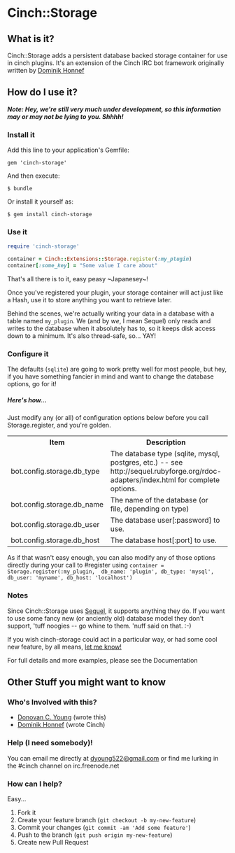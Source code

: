 Cinch::Storage
==============

What is it?
-----------

Cinch::Storage adds a persistent database backed storage container for use in cinch plugins.
It's an extension of the Cinch IRC bot framework originally written by [Dominik Honnef](http://dominik.honnef.co)


How do I use it?
------------------

***Note: Hey, we're still very much under development, so this information may or may not be lying to you. Shhhh!***

### Install it

Add this line to your application's Gemfile:

    gem 'cinch-storage'

And then execute:

    $ bundle

Or install it yourself as:

    $ gem install cinch-storage


### Use it

```ruby
require 'cinch-storage'

container = Cinch::Extensions::Storage.register(:my_plugin)
container[:some_key] = "Some value I care about"
```

That's all there is to it, easy peasy ~Japanesey~!

Once you've registered your plugin, your storage container will act just like a Hash, use it to store anything you want to retrieve later.

Behind the scenes, we're actually writing your data in a database with a table named `my_plugin`.  We (and by _we_, I mean Sequel) only reads and writes to the database when it absolutely has to, so it keeps disk access down to a minimum.  It's also thread-safe, so... YAY!


### Configure it

The defaults (`sqlite`) are going to work pretty well for most people, but hey, if you have something fancier in mind and want to change the database options, go for it!

##### Here's how...

Just modify any (or all) of configuration options below before you call Storage.register, and you're golden.

<table>
    <tr>
        <th>Item</th>
        <th>Description</th>
        <th>Default</th></tr>
    <tr>
        <td>bot.config.storage.db_type</td>
        <td>The database type (sqlite, mysql, postgres, etc.) -- see http://sequel.rubyforge.org/rdoc-adapters/index.html for complete options.</td>
        <td>sqlite</td>
    </tr>
    <tr>
        <td>bot.config.storage.db_name</td>
        <td>The name of the database (or file, depending on type)</td>
        <td>data.db</td>
    </tr>
    <tr>
        <td>bot.config.storage.db_user</td>
        <td>The database user[:password] to use.</td>
        <td>nil</td>
    </tr>
    <tr>
        <td>bot.config.storage.db_host</td>
        <td>The database host[:port] to use.</td>
        <td>localhost</td>
    </tr>
</table>

As if that wasn't easy enough, you can also modify any of those options directly during your call to #register using
`container = Storage.register(:my_plugin,  db_name: 'plugin',
                                           db_type: 'mysql',
                                           db_user: 'myname',
                                           db_host: 'localhost')`

### Notes

Since Cinch::Storage uses [Sequel](https://github.com/jeremyevans/sequel), it supports anything they do.  If you want to use some fancy new (or anciently old) database model they don't support, 'tuff noogies -- go whine to them.  'nuff said on that.  :-)

If you wish cinch-storage could act in a particular way, or had some cool new feature, by all means, [let me know!](mailto:dyoung522@gmail.com)

<!-- TODO: Create documentation -->
For full details and more examples, please see the Documentation


Other Stuff you might want to know
----------------------------------

### Who's Involved with this?

- [Donovan C. Young](mailto:dyoung522@gmail.com) (wrote this)
- [Dominik Honnef](http://dominik.honnef.co) (wrote Cinch)


### Help (I need somebody)!

You can email me directly at dyoung522@gmail.com or find me lurking in the #cinch channel on irc.freenode.net


### How can I help?

Easy...

1. Fork it
2. Create your feature branch (`git checkout -b my-new-feature`)
3. Commit your changes (`git commit -am 'Add some feature'`)
4. Push to the branch (`git push origin my-new-feature`)
5. Create new Pull Request


